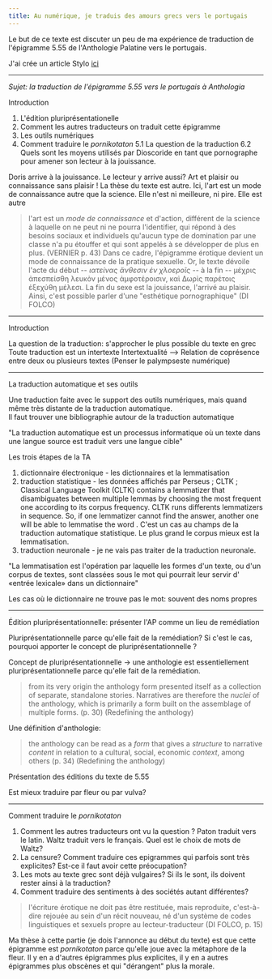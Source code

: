 ```yaml
---
title: Au numérique, je traduis des amours grecs vers le portugais
--- 
```


Le but de ce texte est discuter un peu de ma expérience de traduction de l'épigramme 5.55 de l'Anthologie Palatine vers le portugais. 

J'ai crée un article Stylo [ici](https://stylo.huma-num.fr/article/6412309ba12b9d0012ebb0d1/preview)

---

*Sujet: la traduction de l'épigramme 5.55 vers le portugais à *Anthologia** 

Introduction

1. L'édition pluriprésentationelle
2. Comment les autres traducteurs on traduit cette épigramme
3. Les outils numériques   
4. Comment traduire le *pornikotaton* 
5.1 La question de la traduction
6.2 Quels sont les moyens utilisés par Dioscoride en tant que pornographe pour amener son lecteur à la jouissance.

Doris arrive à la jouissance. Le lecteur y arrive aussi?
Art et plaisir ou connaissance sans plaisir ! La thèse du texte est autre. Ici, l'art est un mode de connaissance autre que la science. Elle n'est ni meilleure, ni pire. Elle est autre
> l'art est un *mode de connaissance* et d'action, différent de la science à laquelle on ne peut ni ne pourra l'identifier, qui répond à des besoins sociaux et individuels qu'aucun type de domination par une classe n'a pu étouffer et qui sont appelés à se développer de plus en plus. (VERNIER p. 43)
Dans ce cadre, l'épigramme érotique devient un mode de connaissance de la pratique sexuelle. 
Or, le texte dévoile l'acte du début -- *ιατείνας ἄνθεσιν ἐν χλοερoῖς* -- à la fin -- μέχρις ἀπεσπείσθη λευκὸν μένος ἀμφοτέροισιν, καὶ Δωρὶς παρέτοις ἐξεχύθη μέλεσι.  La fin du sexe est la jouissance, l'arrivé au plaisir.
Ainsi, c'est possible parler d'une "esthétique pornographique" (DI FOLCO)


---

Introduction

La question de la traduction: s'approcher le plus possible du texte en grec
Toute traduction est un intertexte
Intertextualité --> Relation de coprésence entre deux ou plusieurs textes (Penser le palympseste numérique)

---

La traduction automatique et ses outils

Une traduction faite avec le support des outils numériques, mais quand même très distante de la traduction automatique.  
Il faut trouver une bibliographie autour de la traduction automatique

"La traduction automatique est un processus informatique où un texte dans une langue source est traduit vers une langue cible" 

Les trois étapes de la TA
1. dictionnaire électronique - les dictionnaires et la lemmatisation
2. traduction statistique - les données affichés par Perseus ; CLTK ; Classical Language Toolkit (CLTK) contains a lemmatizer that disambiguates between multiple lemmas by choosing the most frequent one according to its corpus frequency.  CLTK runs differents lemmatizers in sequence. So, if one lemmatizer cannot find the answer, another one will be able to lemmatise the word <!-- Je n'ai pas parlé du CLTK, mais du Morpheus -->. C'est un cas au champs de la traduction automatique statistique. Le plus grand le corpus mieux est la lemmatisation.
3. traduction neuronale - je ne vais pas traiter de la traduction neuronale.

"La lemmatisation est l'opération par laquelle les formes d'un texte, ou d'un corpus de textes, sont classées sous le mot qui pourrait leur servir d' «entrée lexicale» dans un dictionnaire"

Les cas où le dictionnaire ne trouve pas le mot: souvent des noms propres <!-- à penser la pertinence --> 

--- 

Édition pluriprésentationnelle: présenter l'AP comme un lieu de remédiation

Pluriprésentationnelle parce qu'elle fait de la remédiation? Si c'est le cas, pourquoi apporter le concept de pluriprésentationnelle ?

Concept de pluriprésentationnelle -> une anthologie est essentiellement pluriprésentationnelle parce qu'elle fait de la remédiation.

> from its very origin the anthology form presented itself as a collection of separate, standalone stories. Narratives are therefore the *nuclei* of the anthology, which is primarily a form built on the assemblage of multiple forms. (p. 30) (Redefining the anthology)

Une définition d'anthologie: 

> the anthology can be read as a *form* that gives a *structure* to narrative *content* in relation to a cultural, social, economic *context*, among others (p. 34) (Redefining the anthology)

Présentation des éditions du texte de 5.55

Est mieux traduire par fleur ou par vulva?

---

Comment traduire le *pornikotaton*

1. Comment les autres traducteurs ont vu la question ? Paton traduit vers le latin. Waltz traduit vers le français. Quel est le choix de mots de Waltz?
2. La censure? Comment traduire ces epigrammes qui parfois sont très explicites? Est-ce il faut avoir cette préocupation?
3. Les mots au texte grec sont déjà vulgaires? Si ils le sont, ils doivent rester ainsi à la traduction?
4. Comment traduire des sentiments à des sociétés autant différentes?
> l'écriture érotique ne doit pas être restituée, mais reproduite, c'est-à-dire rejouée au sein d'un récit nouveau, né d'un système de codes linguistiques et sexuels propre au lecteur-traducteur (DI FOLCO, p. 15)

Ma thèse à cette partie (je dois l'annonce au début du texte) est que cette épigramme est *pornikotaton* parce qu'elle joue avec la métaphore de la fleur. Il y en a d'autres épigrammes plus explicites, il y en a autres épigrammes plus obscènes et qui "dérangent" plus la morale.
